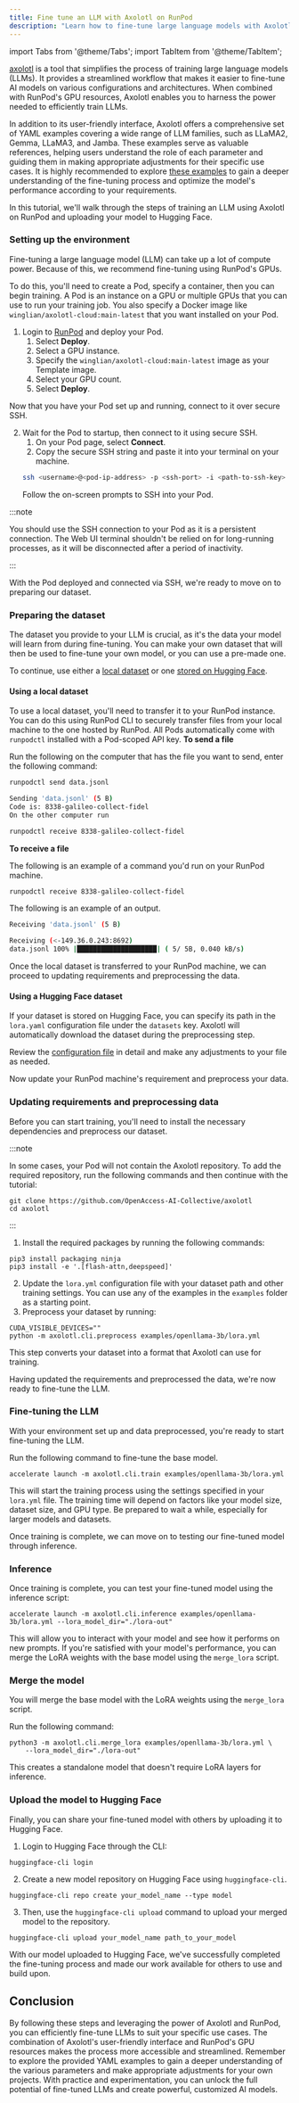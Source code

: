 ```yaml
---
title: Fine tune an LLM with Axolotl on RunPod
description: "Learn how to fine-tune large language models with Axolotl on RunPod, a streamlined workflow for configuring and training AI models with GPU resources, and explore examples for LLaMA2, Gemma, LLaMA3, and Jamba."
---
```


import Tabs from '@theme/Tabs';
import TabItem from '@theme/TabItem';

[axolotl](https://github.com/OpenAccess-AI-Collective/axolotl) is a tool that simplifies the process of training large language models (LLMs).
It provides a streamlined workflow that makes it easier to fine-tune AI models on various configurations and architectures.
When combined with RunPod's GPU resources, Axolotl enables you to harness the power needed to efficiently train LLMs.

In addition to its user-friendly interface, Axolotl offers a comprehensive set of YAML examples covering a wide range of LLM families, such as LLaMA2, Gemma, LLaMA3, and Jamba.
These examples serve as valuable references, helping users understand the role of each parameter and guiding them in making appropriate adjustments for their specific use cases.
It is highly recommended to explore [these examples](https://github.com/OpenAccess-AI-Collective/axolotl/tree/main/examples) to gain a deeper understanding of the fine-tuning process and optimize the model's performance according to your requirements.

In this tutorial, we'll walk through the steps of training an LLM using Axolotl on RunPod and uploading your model to Hugging Face.

### Setting up the environment

Fine-tuning a large language model (LLM) can take up a lot of compute power.
Because of this, we recommend fine-tuning using RunPod's GPUs.

To do this, you'll need to create a Pod, specify a container, then you can begin training.
A Pod is an instance on a GPU or multiple GPUs that you can use to run your training job.
You also specify a Docker image like `winglian/axolotl-cloud:main-latest` that you want installed on your Pod.

1. Login to [RunPod](https://www.runpod.io/console/console/home) and deploy your Pod.
   1. Select **Deploy**.
   2. Select a GPU instance.
   3. Specify the `winglian/axolotl-cloud:main-latest` image as your Template image.
   4. Select your GPU count.
   5. Select **Deploy**.

Now that you have your Pod set up and running, connect to it over secure SSH.

2. Wait for the Pod to startup, then connect to it using secure SSH.
   1. On your Pod page, select **Connect**.
   2. Copy the secure SSH string and paste it into your terminal on your machine.
   ```bash
   ssh <username>@<pod-ip-address> -p <ssh-port> -i <path-to-ssh-key>  string
   ```
   Follow the on-screen prompts to SSH into your Pod.

:::note

You should use the SSH connection to your Pod as it is a persistent connection.
The Web UI terminal shouldn't be relied on for long-running processes, as it will be disconnected after a period of inactivity.

:::

With the Pod deployed and connected via SSH, we're ready to move on to preparing our dataset.

### Preparing the dataset

The dataset you provide to your LLM is crucial, as it's the data your model will learn from during fine-tuning.
You can make your own dataset that will then be used to fine-tune your own model, or you can use a pre-made one.

To continue, use either a [local dataset](#using-a-local-dataset) or one [stored on Hugging Face](#using-a-hugging-face-dataset).

#### Using a local dataset

To use a local dataset, you'll need to transfer it to your RunPod instance.
You can do this using RunPod CLI to securely transfer files from your local machine to the one hosted by RunPod.
All Pods automatically come with `runpodctl` installed with a Pod-scoped API key.
**To send a file**

<Tabs>
  <TabItem value="runpodctl" label="runpodctl" default>

Run the following on the computer that has the file you want to send, enter the following command:

```bash
runpodctl send data.jsonl
```

</TabItem>
  <TabItem value="output" label="output">

```bash
Sending 'data.jsonl' (5 B)
Code is: 8338-galileo-collect-fidel
On the other computer run

runpodctl receive 8338-galileo-collect-fidel
```

</TabItem>
</Tabs>

**To receive a file**

<Tabs>
  <TabItem value="runpodctl" label="runpodctl" default>

The following is an example of a command you'd run on your RunPod machine.

```bash
runpodctl receive 8338-galileo-collect-fidel
```

</TabItem>
  <TabItem value="output" label="output">

The following is an example of an output.

```bash
Receiving 'data.jsonl' (5 B)

Receiving (<-149.36.0.243:8692)
data.jsonl 100% |████████████████████| ( 5/ 5B, 0.040 kB/s)
```

</TabItem>
</Tabs>

Once the local dataset is transferred to your RunPod machine, we can proceed to updating requirements and preprocessing the data.

#### Using a Hugging Face dataset

If your dataset is stored on Hugging Face, you can specify its path in the `lora.yaml` configuration file under the `datasets` key.
Axolotl will automatically download the dataset during the preprocessing step.

Review the [configuration file](https://github.com/OpenAccess-AI-Collective/axolotl/blob/main/docs/config.qmd) in detail and make any adjustments to your file as needed.

Now update your RunPod machine's requirement and preprocess your data.

### Updating requirements and preprocessing data

Before you can start training, you'll need to install the necessary dependencies and preprocess our dataset.

:::note

In some cases, your Pod will not contain the Axolotl repository.
To add the required repository, run the following commands and then continue with the tutorial:

```command
git clone https://github.com/OpenAccess-AI-Collective/axolotl
cd axolotl
```

:::

1. Install the required packages by running the following commands:

```command
pip3 install packaging ninja
pip3 install -e '.[flash-attn,deepspeed]'
```

2. Update the `lora.yml` configuration file with your dataset path and other training settings.
   You can use any of the examples in the `examples` folder as a starting point.
3. Preprocess your dataset by running:

```command
CUDA_VISIBLE_DEVICES=""
python -m axolotl.cli.preprocess examples/openllama-3b/lora.yml
```

This step converts your dataset into a format that Axolotl can use for training.

Having updated the requirements and preprocessed the data, we're now ready to fine-tune the LLM.

### Fine-tuning the LLM

With your environment set up and data preprocessed, you're ready to start fine-tuning the LLM.

Run the following command to fine-tune the base model.

```command
accelerate launch -m axolotl.cli.train examples/openllama-3b/lora.yml
```

This will start the training process using the settings specified in your `lora.yml` file.
The training time will depend on factors like your model size, dataset size, and GPU type.
Be prepared to wait a while, especially for larger models and datasets.

Once training is complete, we can move on to testing our fine-tuned model through inference.

### Inference

Once training is complete, you can test your fine-tuned model using the inference script:

```command
accelerate launch -m axolotl.cli.inference examples/openllama-3b/lora.yml --lora_model_dir="./lora-out"
```

This will allow you to interact with your model and see how it performs on new prompts.
If you're satisfied with your model's performance, you can merge the LoRA weights with the base model using the `merge_lora` script.

### Merge the model

You will merge the base model with the LoRA weights using the `merge_lora` script.

Run the following command:

```command
python3 -m axolotl.cli.merge_lora examples/openllama-3b/lora.yml \
    --lora_model_dir="./lora-out"
```

This creates a standalone model that doesn't require LoRA layers for inference.

### Upload the model to Hugging Face

Finally, you can share your fine-tuned model with others by uploading it to Hugging Face.

1. Login to Hugging Face through the CLI:

```command
huggingface-cli login
```

2. Create a new model repository on Hugging Face using `huggingface-cli`.

```command
huggingface-cli repo create your_model_name --type model
```

3. Then, use the `huggingface-cli upload` command to upload your merged model to the repository.

```command
huggingface-cli upload your_model_name path_to_your_model
```

With our model uploaded to Hugging Face, we've successfully completed the fine-tuning process and made our work available for others to use and build upon.

## Conclusion

By following these steps and leveraging the power of Axolotl and RunPod, you can efficiently fine-tune LLMs to suit your specific use cases.
The combination of Axolotl's user-friendly interface and RunPod's GPU resources makes the process more accessible and streamlined.
Remember to explore the provided YAML examples to gain a deeper understanding of the various parameters and make appropriate adjustments for your own projects.
With practice and experimentation, you can unlock the full potential of fine-tuned LLMs and create powerful, customized AI models.
